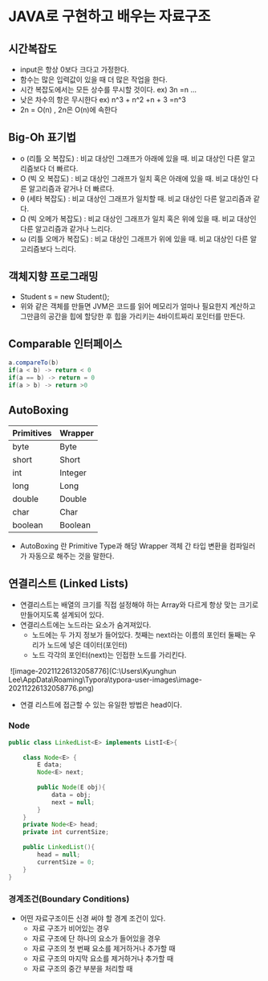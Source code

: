 # JAVA로 구현하고 배우는 자료구조



## 시간복잡도

- input은 항상 0보다 크다고 가정한다.
- 함수는 많은 입력값이 있을 때 더 많은 작업을 한다.
- 시간 복잡도에서는 모든 상수를 무시할 것이다. ex) 3n =n ...
- 낮은 차수의 항은 무시한다 ex) n^3 + n^2 +n + 3 =n^3
- 2n = O(n) , 2n은 O(n)에 속한다



## Big-Oh 표기법

- o (리틀 오 복잡도) : 비교 대상인 그래프가 아래에 있을 때. 비교 대상인 다른 알고리즘보다 더 빠르다.
- O (빅 오 복잡도) : 비교 대상인 그래프가 일치 혹은 아래에 있을 때. 비교 대상인 다른 알고리즘과 같거나 더 빠르다.
- θ (세타 복잡도) : 비교 대상인 그래프가 일치할 때. 비교 대상인 다른 알고리즘과 같다.
-  Ω (빅 오메가 복잡도) : 비교 대상인 그래프가 일치 혹은 위에 있을 때. 비교 대상인 다른 알고리즘과 같거나 느리다.
- ω (리틀 오메가 복잡도) : 비교 대상인 그래프가 위에 있을 때. 비교 대상인 다른 알고리즘보다 느리다.



## 객체지향 프로그래밍

- Student s = new Student();
- 위와 같은 객체를 만들면 JVM은 코드를 읽어 메모리가 얼마나 필요한지 계산하고 그만큼의 공간을 힙에 할당한 후 힙을 가리키는 4바이트짜리 포인터를 만든다.



## Comparable 인터페이스

```java
a.compareTo(b)
if(a < b) -> return < 0
if(a == b) -> return = 0
if(a > b) -> return >0    
```



## AutoBoxing

| Primitives | Wrapper |
| ---------- | ------- |
| byte       | Byte    |
| short      | Short   |
| int        | Integer |
| long       | Long    |
| double     | Double  |
| char       | Char    |
| boolean    | Boolean |

- AutoBoxing 란 Primitive Type과 해당 Wrapper 객체 간 타입 변환을 컴파일러가 자동으로 해주는 것을 말한다.



## 연결리스트 (Linked Lists)

- 연결리스트는 배열의 크기를 직접 설정해야 하는 Array와 다르게 항상 맞는 크기로 만들어지도록 설계되어 있다.
- 연결리스트에는 노드라는 요소가 숨겨져있다. 
  - 노드에는 두 가지 정보가 들어있다. 첫째는 next라는 이름의 포인터 둘째는 우리가 노드에 넣은  데이터(포인터)
  - 노드 각각의 포인터(next)는 인접한 노드를 가리킨다.

​	![image-20211226132058776](C:\Users\Kyunghun Lee\AppData\Roaming\Typora\typora-user-images\image-20211226132058776.png)

- 연결 리스트에 접근할 수 있는 유일한 방법은 head이다. 



 ### Node

```java
public class LinkedList<E> implements ListI<E>{
    
    class Node<E> {
        E data;
        Node<E> next;
        
        public Node(E obj){
            data = obj;
            next = null;
        }
    }
    private Node<E> head;
    private int currentSize;
    
    public LinkedList(){
        head = null;
        currentSize = 0;
    }
}
```



### 경계조건(Boundary Conditions)

- 어떤 자료구조이든 신경 써야 할 경계 조건이 있다.
  - 자료 구조가 비어있는 경우
  - 자료 구조에 단 하나의 요소가 들어있을 경우
  - 자료 구조의 첫 번째 요소를 제거하거나 추가할 때
  - 자료 구조의 마지막 요소를 제거하거나 추가할 때
  - 자료 구조의 중간 부분을 처리할 때

